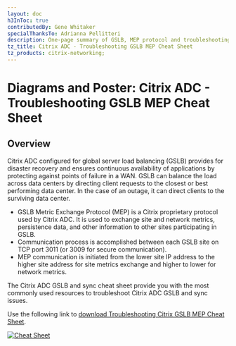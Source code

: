 ```yaml
---
layout: doc
h3InToc: true
contributedBy: Gene Whitaker
specialThanksTo: Adrianna Pellitteri
description: One-page summary of GSLB, MEP protocol and troubleshooting tips.
tz_title: Citrix ADC - Troubleshooting GSLB MEP Cheat Sheet
tz_products: citrix-networking;
---
```

# Diagrams and Poster: Citrix ADC - Troubleshooting GSLB MEP Cheat Sheet

## Overview

Citrix ADC configured for global server load balancing (GSLB) provides for disaster recovery and ensures continuous availability of applications by protecting against points of failure in a WAN. GSLB can balance the load across data centers by directing client requests to the closest or best performing data center. In the case of an outage, it can direct clients to the surviving data center.

*  GSLB Metric Exchange Protocol (MEP) is a Citrix proprietary protocol used by Citrix ADC. It is used to exchange site and network metrics, persistence data, and other information to other sites participating in GSLB.
*  Communication process is accomplished between each GSLB site on TCP port 3011 (or 3009 for secure communication).
*  MEP communication is initiated from the lower site IP address to the higher site address for site metrics exchange and higher to lower for network metrics.

The Citrix ADC GSLB and sync cheat sheet provide you with the most commonly used resources to troubleshoot Citrix ADC GSLB and sync issues.

Use the following link to [download Troubleshooting Citrix GSLB MEP Cheat Sheet](/en-us/tech-zone/learn/downloads/diagrams-posters_cheat-sheet-adc-troubleshooting-gslb.pdf).

[![Cheat Sheet](/en-us/tech-zone/learn/media/diagrams-posters_cheat-sheet-adc-troubleshooting-gslb_1.png)](/en-us/tech-zone/learn/downloads/diagrams-posters_cheat-sheet-adc-troubleshooting-gslb.pdf)
